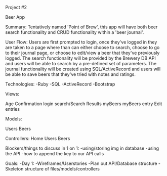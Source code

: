 Project #2

Beer App


Summary: Tentatively named 'Point of Brew', this app will have both beer search functionality and CRUD functionality within a 'beer journal'.

User Flow: Users are first prompted to login, once they've logged in they are taken to a page where than can either choose to search, choose to go to their journal page, or choose to edit/view a beer that they've previously logged. The search functionality will be provided by the Brewery DB API and users will be able to search by a pre-defined set of parameters. The journal functionality will be created using SQL/ActiveRecord and users will be able to save beers that they've tried with notes and ratings.

Technologies:
-Ruby
-SQL
-ActiveRecord
-Bootstrap


Views:

Age Confirmation
login
search/Search Results
myBeers
myBeers entry
Edit entries

Models:

Users
Beers

Controllers:
Home
Users
Beers


Blockers/things to discuss in 1 on 1:
-using/storing img in database
-using the API
-how to append the key to our API calls





Goals:
-Day 1:
    -Wireframes/Userstories
    -Plan out API/Database structure
    -Skeleton structure of files/models/controllers
